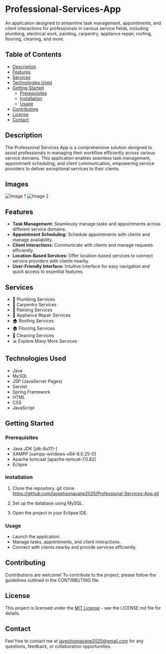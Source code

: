 # Professional-Services-App

An application designed to streamline task management, appointments, and client interactions for professionals in various service fields, including plumbing, electrical work, painting, carpentry, appliance repair, roofing, flooring, cleaning, and more.

## Table of Contents

- [Description](#description)
- [Features](#features)
- [Services](#services)
- [Technologies Used](#technologies-used)
- [Getting Started](#getting-started)
  - [Prerequisites](#prerequisites)
  - [Installation](#installation)
  - [Usage](#usage)
- [Contributing](#contributing)
- [License](#license)
- [Contact](#contact)

## Description

The Professional Services App is a comprehensive solution designed to assist professionals in managing their workflow efficiently across various service domains. This application enables seamless task management, appointment scheduling, and client communication, empowering service providers to deliver exceptional services to their clients.
## Images

![Image 1](Images/Admin/AllServ.png)
![Image 2](Images/image2.jpg)

## Features

- **Task Management:** Seamlessly manage tasks and appointments across different service domains.
- **Appointment Scheduling:** Schedule appointments with clients and manage availability.
- **Client Interactions:** Communicate with clients and manage requests efficiently.
- **Location-Based Services:** Offer location-based services to connect service providers with clients nearby.
- **User-Friendly Interface:** Intuitive interface for easy navigation and quick access to essential features.

## Services

- 🔧 Plumbing Services
- 🔌 Carpentry Services
- 🎨 Painting Services
- 🔧 Appliance Repair Services
- 🏠 Roofing Services
- 🏠 Flooring Services
- 🧹 Cleaning Services
- 📊 Explore Many More Services

## Technologies Used

- Java
- MySQL
- JSP (JavaServer Pages)
- Servlet
- Spring Framework
- HTML
- CSS
- JavaScript

## Getting Started

### Prerequisites

- Java JDK [jdk-8u111-]
- XAMPP [xampp-windows-x64-8.0.25-0]
- Apache tomcaat [apache-tomcat-7.0.82]
- Eclipse


### Installation

1. Clone the repository.
git clone https://github.com/jayeshsonavane2025/Professional-Services-App.git

2. Set up the database using MySQL.

3. Open the project in your Eclipse IDE.

### Usage

- Launch the application.
- Manage tasks, appointments, and client interactions.
- Connect with clients nearby and provide services efficiently.

## Contributing

Contributions are welcome! To contribute to the project, please follow the guidelines outlined in the CONTRIBUTING file.

## License

This project is licensed under the [MIT License](LICENSE.md) - see the LICENSE.md file for details.

## Contact

Feel free to contact me at jayeshsonavane2025@gmail.com for any questions, feedback, or collaboration opportunities.
